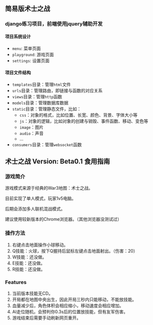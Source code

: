 ## 简易版术士之战

### django练习项目，前端使用jquery辅助开发

#### 项目系统设计
- `menu`: 菜单页面
- `playground`: 游戏页面
- `settings`: 设置页面

#### 项目文件结构
- `templates`目录：管理`html`文件
- `urls`目录：管理路由，即链接与函数的对应关系
- `views`目录：管理`http`函数
- `models`目录：管理数据库数据
- `static`目录：管理静态文件，比如：
    - `css`：对象的格式，比如位置、长宽、颜色、背景、字体大小等
    - `js`：对象的逻辑，比如对象的创建与销毁、事件函数、移动、变色等
    - `image`：图片
    - `audio`：声音
    - …
- `consumers`目录：管理`websocket`函数

## 术士之战 Version: Beta0.1 食用指南

### 游戏简介

游戏模式来源于经典的War3地图：术士之战。

目前实现了单人模式，玩家1v5电脑。

后期会添加多人联机混战模式。

建议使用较新版本的Chrome浏览器。（其他浏览器没测试过）

### 操作方法

1. 右键点击地面操作小球移动。
2. Q技能：火球，按下Q握持后鼠标左键点击地面射出。（伤害：20）
3. W技能：还没做。
4. E技能：还没做。
5. R技能：还没做。

### Features

1. 当前版本技能无CD。
2. 开局都在地图中央出生，因此开局三秒内只能移动，不能放技能。
3. 血量减少后，角色体积会相应缩小，移动速度会相应增加。
4. AI走位随机，会预判你0.3s后的位置放技能，但有友军伤害。
5. 游戏结束后需要手动刷新网页重开。
